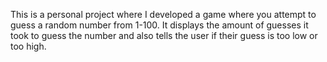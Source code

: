 This is a personal project where I developed a game where you attempt to guess a random number from 1-100. It displays the amount of guesses it took to guess the number
and also tells the user if their guess is too low or too high.
